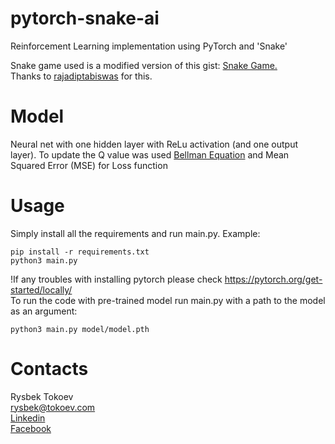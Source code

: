 # pytorch-snake-ai
 Reinforcement Learning implementation using PyTorch and 'Snake'

Snake game used is a modified version of this gist: <a href='https://gist.github.com/rajatdiptabiswas/bd0aaa46e975a4da5d090b801aba0611'>Snake Game. </a> \
Thanks to <a href='https://gist.github.com/rajatdiptabiswas'>rajadiptabiswas</a> for this.

# Model
Neural net with one hidden layer with ReLu activation (and one output layer).
To update the Q value was used [Bellman Equation](https://en.wikipedia.org/wiki/Bellman_equation) and Mean Squared Error (MSE) for Loss function


# Usage
Simply install all the requirements and run main.py. Example:
```angular2html
pip install -r requirements.txt
python3 main.py
```
!If any troubles with installing pytorch please check https://pytorch.org/get-started/locally/ \
To run the code with pre-trained model run main.py with a path to the model as an argument:
```
python3 main.py model/model.pth
```

# Contacts
Rysbek Tokoev \
[rysbek@tokoev.com](mailto:rysbek@tokoev.com) \
[Linkedin](https://www.linkedin.com/in/rysbek-tokoev-44197919a/) \
[Facebook](https://www.facebook.com/tokoevr/)

